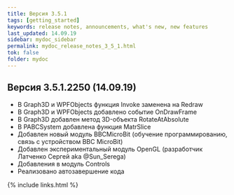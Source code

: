 ```yaml
---
title: Версия 3.5.1
tags: [getting_started]
keywords: release notes, announcements, what's new, new features
last_updated: 14.09.19
sidebar: mydoc_sidebar
permalink: mydoc_release_notes_3_5_1.html
tok: false
folder: mydoc
---
```


## Версия 3.5.1.2250 (14.09.19)

* В Graph3D и WPFObjects функция Invoke заменена на Redraw 
* В Graph3D и WPFObjects добавлено событие OnDrawFrame 
* В Graph3D добавлен метод 3D-объекта RotateAtAbsolute
* В PABCSystem добавлена функция MatrSlice 
* Добавлен новый модуль BBCMicroBit (обучение программированию, связь с устройством BBC MicroBit)
* Добавлен экспериментальный модуль OpenGL (разработчик Латченко Сергей aka @Sun_Serega)
* Добавления в модуль Controls
* Реализовано автозавершение кода

{% include links.html %}
